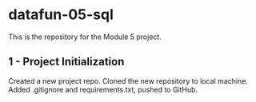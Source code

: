 # datafun-05-sql
This is the repository for the Module 5 project.

## 1 - Project Initialization
Created a new project repo.
Cloned the new repository to local machine.
Added .gitignore and requirements.txt, pushed to GitHub.


